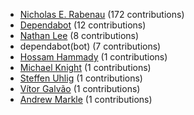 * [Nicholas E. Rabenau](https://github.com/nerab) (172 contributions)
* [Dependabot](https://github.com/dependabot-bot) (12 contributions)
* [Nathan Lee](https://github.com/X0nic) (8 contributions)
* dependabot(bot) (7 contributions)
* [Hossam Hammady](https://github.com/hammady) (1 contributions)
* [Michael Knight](https://github.com/miknight) (1 contributions)
* [Steffen Uhlig](https://github.com/suhlig) (1 contributions)
* [Vítor Galvão](https://github.com/vitorgalvao) (1 contributions)
* [Andrew Markle](https://github.com/andrewmarkle) (1 contributions)